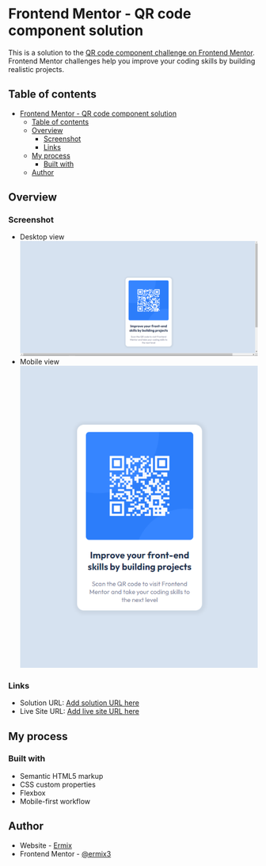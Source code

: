 # Frontend Mentor - QR code component solution

This is a solution to the [QR code component challenge on Frontend Mentor](https://www.frontendmentor.io/challenges/qr-code-component-iux_sIO_H). Frontend Mentor challenges help you improve your coding skills by building realistic projects. 

## Table of contents

- [Frontend Mentor - QR code component solution](#frontend-mentor---qr-code-component-solution)
  - [Table of contents](#table-of-contents)
  - [Overview](#overview)
    - [Screenshot](#screenshot)
    - [Links](#links)
  - [My process](#my-process)
    - [Built with](#built-with)
  - [Author](#author)


## Overview

### Screenshot
* Desktop view
![desktop](./images/s1.png)
* Mobile view
![mobile](./images/s2.png)


### Links

- Solution URL: [Add solution URL here](https://github.com/ermix3/QR_code_component)
- Live Site URL: [Add live site URL here](https://ermix-qr-code.netlify.app/)

## My process

### Built with

- Semantic HTML5 markup
- CSS custom properties
- Flexbox
- Mobile-first workflow


## Author

- Website - [Ermix](https://www.your-site.com)
- Frontend Mentor - [@ermix3](https://www.frontendmentor.io/profile/ermix3)